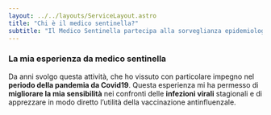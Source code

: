 ```yaml
---
layout: ../../layouts/ServiceLayout.astro
title: "Chi è il medico sentinella?"
subtitle: "Il Medico Sentinella partecipa alla sorveglianza epidemiologica stagionale e nazionale relativa ai casi di influenza. Con cadenza settimanale registra sul sito dell’Istituto Superiore di Sanità i casi di sindrome influenzale che incontra nel suo lavoro quotidiano. In questo modo il Ministero della Salute può avere una stima annuale dell’andamento epidemiologico dell’influenza."
---
```


### La mia **esperienza da medico sentinella**
Da anni svolgo questa attività, che ho vissuto con particolare impegno nel **periodo della pandemia da Covid19**. Questa esperienza mi ha permesso di **migliorare la mia sensibilità** nei confronti delle **infezioni virali** stagionali e di apprezzare in modo diretto l’utilità della vaccinazione antinfluenzale.
